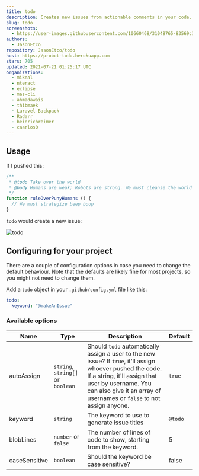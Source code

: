 ```yaml
---
title: todo
description: Creates new issues from actionable comments in your code.
slug: todo
screenshots:
  - https://user-images.githubusercontent.com/10660468/31048765-83569c30-a5f2-11e7-933a-a119d43ad029.png
authors:
  - JasonEtco
repository: JasonEtco/todo
host: https://probot-todo.herokuapp.com
stars: 705
updated: 2021-07-21 01:25:17 UTC
organizations:
  - mikeal
  - nteract
  - eclipse
  - mas-cli
  - ahmadawais
  - thibmaek
  - Laravel-Backpack
  - Radarr
  - heinrichreimer
  - caarlos0
---
```

## Usage

If I pushed this:

```js
/**
 * @todo Take over the world
 * @body Humans are weak; Robots are strong. We must cleanse the world of the virus that is humanity.
 */
function ruleOverPunyHumans () {
  // We must strategize beep boop
}
```

`todo` would create a new issue:

![todo](https://user-images.githubusercontent.com/10660468/31048765-83569c30-a5f2-11e7-933a-a119d43ad029.png)

## Configuring for your project

There are a couple of configuration options in case you need to change the default behaviour. Note that the defaults are likely fine for most projects, so you might not need to change them.

Add a `todo` object in your `.github/config.yml` file like this:

```yml
todo:
  keyword: "@makeAnIssue"

```

### Available options

| Name | Type | Description | Default |
|------|------|-------------|---------|
| autoAssign | `string`, `string[]` or `boolean` | Should `todo` automatically assign a user to the new issue? If `true`, it'll assign whoever pushed the code. If a string, it'll assign that user by username. You can also give it an array of usernames or `false` to not assign anyone. | `true` |
| keyword | `string` | The keyword to use to generate issue titles | `@todo` |
| blobLines | `number` or `false` | The number of lines of code to show, starting from the keyword. | 5 |
| caseSensitive | `boolean` | Should the keyword be case sensitive? | false |
